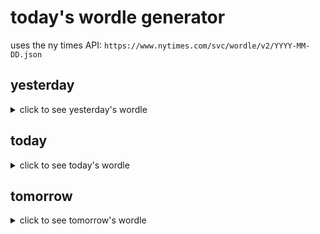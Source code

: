 # today's wordle generator

uses the ny times API: `https://www.nytimes.com/svc/wordle/v2/YYYY-MM-DD.json`

## yesterday

<details>
    <summary>click to see yesterday's wordle</summary>

    goofy

</details>

## today

<details>
    <summary>click to see today's wordle</summary>

    bossy

</details>

## tomorrow

<details>
    <summary>click to see tomorrow's wordle</summary>

    frown

</details>
